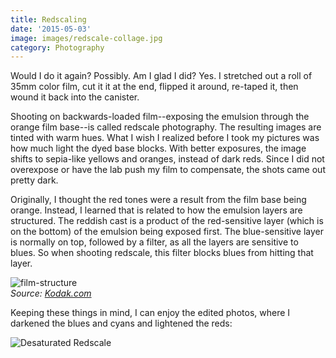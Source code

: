 ```yaml
---
title: Redscaling
date: '2015-05-03'
image: images/redscale-collage.jpg
category: Photography
---
```


Would I do it again? Possibly. Am I glad I did? Yes. I stretched out a roll of 35mm color film, cut it it at the end, flipped it around, re-taped it, then wound it back into the canister.

Shooting on backwards-loaded film--exposing the emulsion through the orange film base--is called redscale photography. The resulting images are tinted with warm hues. What I wish I realized before I took my pictures was how much light the dyed base blocks. With better exposures, the image shifts to sepia-like yellows and oranges, instead of dark reds. Since I did not overexpose or have the lab push my film to compensate, the shots came out pretty dark.

Originally, I thought the red tones were a result from the film base being orange. Instead, I learned that is related to how the emulsion layers are structured. The reddish cast is a product of the red-sensitive layer (which is on the bottom) of the emulsion being exposed first. The blue-sensitive layer is normally on top, followed by a filter, as all the layers are sensitive to blues. So when shooting redscale, this filter blocks blues from hitting that layer.

![film-structure](../images/film-structure.jpg)  
_Source: [Kodak.com](http://motion.kodak.com/motion/uploadedFiles/US_plugins_acrobat_en_motion_newsletters_filmEss_04_How-film-makes-image.pdf)_

Keeping these things in mind, I can enjoy the edited photos, where I darkened the blues and cyans and lightened the reds:

![Desaturated Redscale](../images/redscale-desaturated.jpg)
